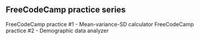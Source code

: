 ## FreeCodeCamp practice series

FreeCodeCamp practice #1 - Mean-variance-SD calculator
FreeCodeCamp practice #2 - Demographic data analyzer

